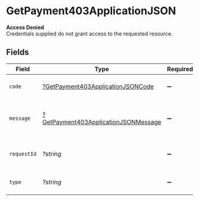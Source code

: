 # GetPayment403ApplicationJSON

**Access Denied**\
Credentials supplied do not grant access to the requested resource.



## Fields

| Field                                                                                                  | Type                                                                                                   | Required                                                                                               | Description                                                                                            | Example                                                                                                |
| ------------------------------------------------------------------------------------------------------ | ------------------------------------------------------------------------------------------------------ | ------------------------------------------------------------------------------------------------------ | ------------------------------------------------------------------------------------------------------ | ------------------------------------------------------------------------------------------------------ |
| `code`                                                                                                 | [?GetPayment403ApplicationJSONCode](../../models/operations/GetPayment403ApplicationJSONCode.md)       | :heavy_minus_sign:                                                                                     | Code of the authorization error.                                                                       | payments-forbidden-error                                                                               |
| `message`                                                                                              | [?GetPayment403ApplicationJSONMessage](../../models/operations/GetPayment403ApplicationJSONMessage.md) | :heavy_minus_sign:                                                                                     | Message explaining the authorization error.                                                            | You do not have permission to access this resource.                                                    |
| `requestId`                                                                                            | *?string*                                                                                              | :heavy_minus_sign:                                                                                     | Request identifier in UUID format.                                                                     | bcc78633-cd09-4e7d-8f3b-d593fdc1439c                                                                   |
| `type`                                                                                                 | *?string*                                                                                              | :heavy_minus_sign:                                                                                     | It shows as authorization error.                                                                       | authorization-error                                                                                    |